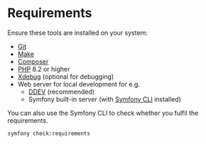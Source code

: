 # Requirements

Ensure these tools are installed on your system:

- [Git](https://git-scm.com/downloads)
- [Make](https://wiki.ubuntuusers.de/Makefile/)
- [Composer](http://getcomposer.org/download)
- [PHP](https://www.php.net/downloads.php) 8.2 or higher
- [Xdebug](https://xdebug.org/download) (optional for debugging)
- Web server for local development for e.g.
  - [DDEV](https://ddev.readthedocs.io/en/stable/) (recommended)
  - Symfony built-in server (with [Symfony CLI](https://symfony.com/download) installed)

You can also use the Symfony CLI to check whether you fulfil the requirements.
   ```bash
  symfony check:requirements
   ```